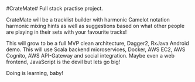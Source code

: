 #CrateMate#
Full stack practise project.

CrateMate will be a tracklist builder with harmonic Camelot notation harmonic mixing hints as well as suggestions based on what 
other people are playing in their sets with your favourite tracks!

This will grow to be a full MVP clean architecture, Dagger2, RxJava Android demo.
This will use Scala backend microservices, Docker, AWS EC2, AWS Cognito, AWS API-Gateway and social integration. 
Maybe even a web frontend, JavaScript is the devil but lets go big!

Doing is learning, baby!
